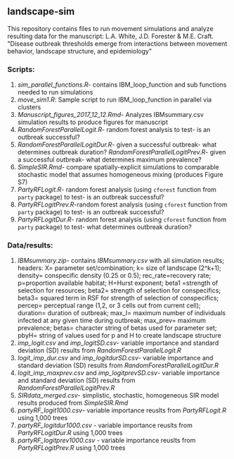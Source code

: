 ## landscape-sim

This repository contains files to run movement simulations and analyze resulting data for the manuscript: L.A. White, J.D. Forester & M.E. Craft. "Disease outbreak thresholds emerge from interactions between movement behavior, landscape structure, and epidemiology"

### Scripts:
1) *sim_parallel_functions.R*- contains IBM_loop_function and sub functions needed to run simulations
2) *move_sim1.R*: Sample script to run IBM_loop_function in parallel via clusters
3) *Manuscript_figures_2017_12_12.Rmd*- Analyzes IBMsummary.csv simulation results to produce figures for manuscript
4) *RandomForestParallelLogit.R*- random forest analysis to test- is an outbreak successful?
5) *RandomForestParallelLogitDur.R*- given a successful outbreak- what determines outbreak duration?
*RandomForestParallelLogitPrev.R*- given a successful outbreak- what determines maximum prevalence?
6) *SimpleSIR.Rmd*- compare spatially-explicit simulations to comparable stochastic model that assumes homogeneous mixing (produces Figure S7)
7) *PartyRFLogit.R*- random forest analysis (using `cforest` function from `party` package) to test- is an outbreak successful?
8) *PartyRFLogitPrev.R*-random forest analysis (using `cforest` function from `party` package) to test- is an outbreak successful?
9) *PartyRFLogitDur.R*- random forest analysis (using `cforest` function from `party` package) to test-  what determines outbreak duration?

### Data/results:
1) *IBMsummary.zip*- contains *IBMsummary.csv* with all simulation results; headers: X= parameter set/combination; k= size of landscape (2^k+1); density= conspecific density (0.25 or 0.5); rec_rate=recovery rate; p=proportion available habitat; H=Hurst exponent; beta1 =strength of selection for resources; beta2= strength of selection for conspecifics; beta3= squared term in RSF for strength of selection of conspecifics; percep= perceptual range (1,2, or 3 cells out from current cell); duration= duration of outbreak; max_I= maximum number of individuals infected at any given time during outbreak; max_prev= maximum prevalence; betas= character string of betas used for parameter set; pbyH= string of values used for p and H to create landscape structure
2) *imp_logit.csv* and *imp_logitSD.csv*- variable importance and standard deviation (SD) results from *RandomForestParallelLogit.R*
3) *logit_imp_dur.csv* and *imp_logitdurSD.csv*- variable importance and standard deviation (SD) results  from *RandomForestParallelLogitDur.R*
4) *logit_imp_maxprev.csv* and *imp_logitprevSD.csv*- variable importance and standard deviation (SD) results from *RandomForestParallelLogitPrev.R*
5) *SIRdata_merged.csv*- simplistic, stochastic, homogeneous SIR model results produced from *SimpleSIR.Rmd*
6) *partyRF_logit1000.csv*- variable importance reuslts from *PartyRFLogit.R* using 1,000 trees
7) *partyRF_logitdur1000.csv* - variable importance reuslts from *PartyRFLogitDur.R* using 1,000 trees
8) *partyRF_logitprev1000.csv* - variable importance reuslts from *PartyRFLogitPrev.R* using 1,000 trees
